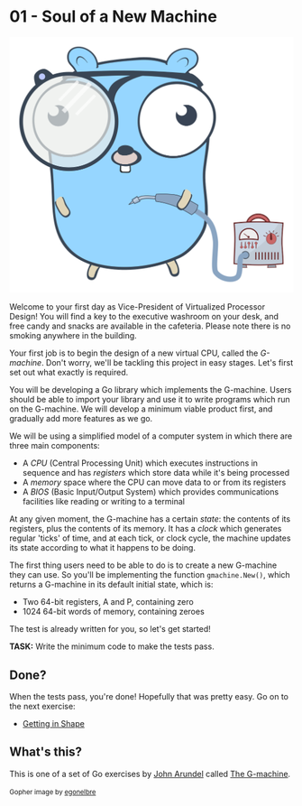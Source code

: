 # 01 - Soul of a New Machine

![](../img/soldering.svg)

Welcome to your first day as Vice-President of Virtualized Processor Design! You will find a key to the executive washroom on your desk, and free candy and snacks are available in the cafeteria. Please note there is no smoking anywhere in the building.

Your first job is to begin the design of a new virtual CPU, called the _G-machine_. Don't worry, we'll be tackling this project in easy stages. Let's first set out what exactly is required.

You will be developing a Go library which implements the G-machine. Users should be able to import your library and use it to write programs which run on the G-machine. We will develop a minimum viable product first, and gradually add more features as we go.

We will be using a simplified model of a computer system in which there are three main components:

* A _CPU_ (Central Processing Unit) which executes instructions in sequence and has _registers_ which store data while it's being processed
* A _memory_ space where the CPU can move data to or from its registers
* A _BIOS_ (Basic Input/Output System) which provides communications facilities like reading or writing to a terminal

At any given moment, the G-machine has a certain _state_: the contents of its registers, plus the contents of its memory. It has a _clock_ which generates regular 'ticks' of time, and at each tick, or clock cycle, the machine updates its state according to what it happens to be doing.

The first thing users need to be able to do is to create a new G-machine they can use. So you'll be implementing the function `gmachine.New()`, which returns a G-machine in its default initial state, which is:

* Two 64-bit registers, A and P, containing zero
* 1024 64-bit words of memory, containing zeroes

The test is already written for you, so let's get started!

**TASK:** Write the minimum code to make the tests pass.

## Done?

When the tests pass, you're done! Hopefully that was pretty easy. Go on to the next exercise:

* [Getting in Shape](../02/README.md)

## What's this?

This is one of a set of Go exercises by [John Arundel](https://bitfieldconsulting.com/golang/learn) called [The G-machine](../README.md).

<small>Gopher image by [egonelbre](https://github.com/egonelbre/gophers)</small>
